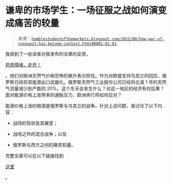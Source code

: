 <!--yml

分类：未分类

日期：2024-05-18 01:41:08

-->

# 谦卑的市场学生：一场征服之战如何演变成痛苦的较量

> 来源：[`humblestudentofthemarkets.blogspot.com/2022/08/how-war-of-conquest-has-become-contest.html#0001-01-01`](https://humblestudentofthemarkets.blogspot.com/2022/08/how-war-of-conquest-has-become-contest.html#0001-01-01)

我收到了一些读者对我发布的文章的反馈，

[悲观情绪，走开！](https://humblestudentofthemarkets.com/2022/07/30/bearishness-begone/)

。他们对欧洲天然气价格恐怖的飙升表示担忧。作为对欧盟支持乌克兰的回应，俄罗斯已经将其能源出口武器化。俄罗斯天然气工业股份公司已经将北溪 1 号的天然气流量减少到产能的 20%。这个冬天会发生什么？对这一地区的经济有何后果？面对能源价格上涨带来的通胀压力，欧洲央行将如何应对？

能源价格上涨的根源是俄罗斯与乌克兰的战争。针对上述问题，我讨论了以下内容：

+   战场的现状及其展望；

+   战场之外的混合战争；以及

+   俄罗斯与西方之间的痛苦较量。

完整文章可以在以下链接找到

[这里](https://humblestudentofthemarkets.com/2022/08/01/how-a-war-of-conquest-has-become-a-contest-of-pain/)

。
